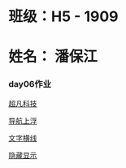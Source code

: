 # 班级：H5 - 1909
# 姓名： 潘保江

### day06作业

<p><a href="https://qwerpanbaojiang.github.io/coder/html/超凡科技.html">超凡科技</a></p>
<p><a href="https://qwerpanbaojiang.github.io/coder/html/导航上浮.html">导航上浮</a></p>
<p><a href="https://qwerpanbaojiang.github.io/coder/html/文字横线.html">文字横线</a></p>
<p><a href="https://qwerpanbaojiang.github.io/coder/html/隐藏显示.html">隐藏显示</a></p>
